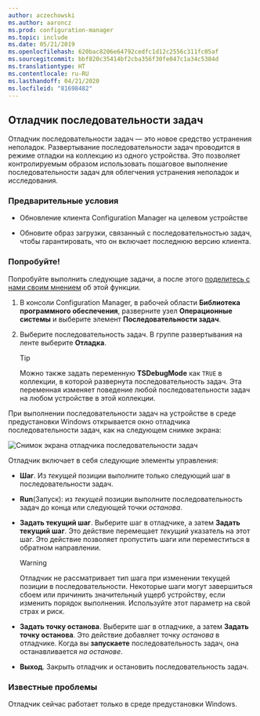 ```yaml
---
author: aczechowski
ms.author: aaroncz
ms.prod: configuration-manager
ms.topic: include
ms.date: 05/21/2019
ms.openlocfilehash: 620bac8206e64792cedfc1d12c2556c311fc05af
ms.sourcegitcommit: bbf820c35414bf2cba356f30fe047c1a34c5384d
ms.translationtype: HT
ms.contentlocale: ru-RU
ms.lasthandoff: 04/21/2020
ms.locfileid: "81698482"
---
```

## <a name="task-sequence-debugger"></a><a name="bkmk_tsdebug"></a> Отладчик последовательности задач

<!--3612274-->

Отладчик последовательности задач — это новое средство устранения неполадок. Развертывание последовательности задач проводится в режиме отладки на коллекцию из одного устройства. Это позволяет контролируемым образом использовать пошаговое выполнение последовательности задач для облегчения устранения неполадок и исследования.

### <a name="prerequisites"></a>Предварительные условия

- Обновление клиента Configuration Manager на целевом устройстве

- Обновите образ загрузки, связанный с последовательностью задач, чтобы гарантировать, что он включает последнюю версию клиента.

### <a name="try-it-out"></a>Попробуйте!

Попробуйте выполнить следующие задачи, а после этого [поделитесь с нами своим мнением](../../../../understand/find-help.md#product-feedback) об этой функции.

1. В консоли Configuration Manager, в рабочей области **Библиотека программного обеспечения**, разверните узел **Операционные системы** и выберите элемент **Последовательности задач**.
1. Выберите последовательность задач. В группе развертывания на ленте выберите **Отладка**.

    > [!Tip]  
    > Можно также задать переменную **TSDebugMode** как `TRUE` в коллекции, в которой развернута последовательность задач. Эта переменная изменяет поведение любой последовательности задач на любом устройстве в этой коллекции.  

При выполнении последовательности задач на устройстве в среде предустановки Windows открывается окно отладчика последовательности задач, как на следующем снимке экрана:

![Снимок экрана отладчика последовательности задач](../../media/3612274-tsdebug.png)

Отладчик включает в себя следующие элементы управления:

- **Шаг**. Из *текущей* позиции выполните только следующий шаг в последовательности задач.  

- **Run**(Запуск): из *текущей* позиции выполните последовательность задач до конца или следующей точки *останова*.  

- **Задать текущий шаг**. Выберите шаг в отладчике, а затем **Задать текущий шаг**. Это действие перемещает *текущий* указатель на этот шаг. Это действие позволяет пропустить шаги или переместиться в обратном направлении.  

    > [!Warning]  
    > Отладчик не рассматривает тип шага при изменении текущей позиции в последовательности. Некоторые шаги могут завершиться сбоем или причинить значительный ущерб устройству, если изменить порядок выполнения. Используйте этот параметр на свой страх и риск.  

- **Задать точку останова**. Выберите шаг в отладчике, а затем **Задать точку останова**. Это действие добавляет точку *останова* в отладчике. Когда вы **запускаете** последовательность задач, она останавливается *на останове*.  

- **Выход**. Закрыть отладчик и остановить последовательность задач.  

### <a name="known-issues"></a>Известные проблемы

Отладчик сейчас работает только в среде предустановки Windows.
